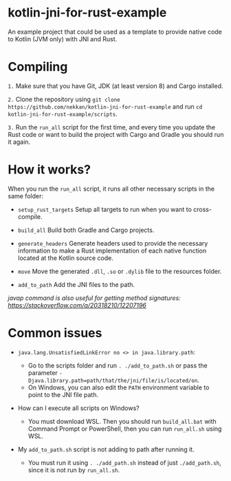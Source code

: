 # kotlin-jni-for-rust-example

An example project that could be used as a template to provide native code to Kotlin (JVM only)
with JNI and Rust.

# Compiling

`1.` Make sure that you have Git, JDK (at least version 8) and Cargo installed.

`2.` Clone the repository using `git clone https://github.com/nekkan/kotlin-jni-for-rust-example`
and run `cd kotlin-jni-for-rust-example/scripts`.

`3.` Run the `run_all` script for the first time, and every time you update the Rust code or want to build the project
with Cargo and Gradle you should run it again.

# How it works?

When you run the `run_all` script, it runs all other necessary scripts in the same folder:

* `setup_rust_targets` Setup all targets to run when you want to cross-compile.

* `build_all` Build both Gradle and Cargo projects.

* `generate_headers` Generate headers used to provide the necessary information to make a Rust implementation of each
  native function located at the Kotlin source code.

* `move` Move the generated `.dll`, `.so` or `.dylib` file to the resources folder.

* `add_to_path` Add the JNI files to the path.

*javap command is also useful for getting method signatures: https://stackoverflow.com/a/20318210/12207196*

# Common issues

* `java.lang.UnsatisfiedLinkError no <> in java.library.path`:
  - Go to the scripts folder and run `. ./add_to_path.sh` or pass the parameter
    `-Djava.library.path=path/that/the/jni/file/is/located/on`.
  - On Windows, you can also edit the `PATH` environment variable to point to the JNI file path.

* How can I execute all scripts on Windows?
  - You must download WSL. Then you should run `build_all.bat` with Command Prompt or PowerShell, then you can
    run `run_all.sh` using WSL.

* My `add_to_path.sh` script is not adding to path after running it.
  - You must run it using `. ./add_path.sh` instead of just `./add_path.sh`, since it is not run by `run_all.sh`.
